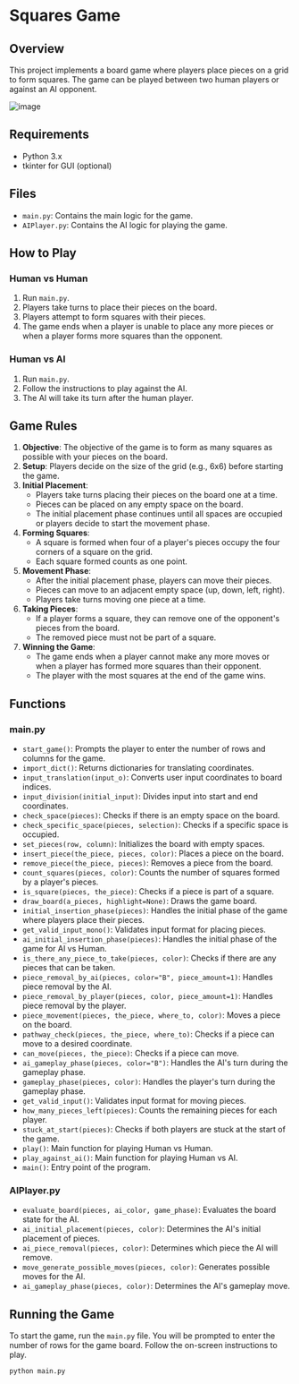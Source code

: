# Squares Game

## Overview

This project implements a board game where players place pieces on a grid to form squares. The game can be played between two human players or against an AI opponent.

![image](https://github.com/zapbroob99/kare-kapmaca-oyunu/assets/87914525/22e428ee-2144-4d9d-a809-0e69f3f6a934)


## Requirements

- Python 3.x
- tkinter for GUI (optional)

## Files

- `main.py`: Contains the main logic for the game.
- `AIPlayer.py`: Contains the AI logic for playing the game.

## How to Play

### Human vs Human

1. Run `main.py`.
2. Players take turns to place their pieces on the board.
3. Players attempt to form squares with their pieces.
4. The game ends when a player is unable to place any more pieces or when a player forms more squares than the opponent.

### Human vs AI

1. Run `main.py`.
2. Follow the instructions to play against the AI.
3. The AI will take its turn after the human player.

## Game Rules

1. **Objective**: The objective of the game is to form as many squares as possible with your pieces on the board.
2. **Setup**: Players decide on the size of the grid (e.g., 6x6) before starting the game.
3. **Initial Placement**: 
    - Players take turns placing their pieces on the board one at a time.
    - Pieces can be placed on any empty space on the board.
    - The initial placement phase continues until all spaces are occupied or players decide to start the movement phase.
4. **Forming Squares**: 
    - A square is formed when four of a player's pieces occupy the four corners of a square on the grid.
    - Each square formed counts as one point.
5. **Movement Phase**:
    - After the initial placement phase, players can move their pieces.
    - Pieces can move to an adjacent empty space (up, down, left, right).
    - Players take turns moving one piece at a time.
6. **Taking Pieces**:
    - If a player forms a square, they can remove one of the opponent's pieces from the board.
    - The removed piece must not be part of a square.
7. **Winning the Game**:
    - The game ends when a player cannot make any more moves or when a player has formed more squares than their opponent.
    - The player with the most squares at the end of the game wins.

## Functions

### main.py

- `start_game()`: Prompts the player to enter the number of rows and columns for the game.
- `import_dict()`: Returns dictionaries for translating coordinates.
- `input_translation(input_o)`: Converts user input coordinates to board indices.
- `input_division(initial_input)`: Divides input into start and end coordinates.
- `check_space(pieces)`: Checks if there is an empty space on the board.
- `check_specific_space(pieces, selection)`: Checks if a specific space is occupied.
- `set_pieces(row, column)`: Initializes the board with empty spaces.
- `insert_piece(the_piece, pieces, color)`: Places a piece on the board.
- `remove_piece(the_piece, pieces)`: Removes a piece from the board.
- `count_squares(pieces, color)`: Counts the number of squares formed by a player's pieces.
- `is_square(pieces, the_piece)`: Checks if a piece is part of a square.
- `draw_board(a_pieces, highlight=None)`: Draws the game board.
- `initial_insertion_phase(pieces)`: Handles the initial phase of the game where players place their pieces.
- `get_valid_input_mono()`: Validates input format for placing pieces.
- `ai_initial_insertion_phase(pieces)`: Handles the initial phase of the game for AI vs Human.
- `is_there_any_piece_to_take(pieces, color)`: Checks if there are any pieces that can be taken.
- `piece_removal_by_ai(pieces, color="B", piece_amount=1)`: Handles piece removal by the AI.
- `piece_removal_by_player(pieces, color, piece_amount=1)`: Handles piece removal by the player.
- `piece_movement(pieces, the_piece, where_to, color)`: Moves a piece on the board.
- `pathway_check(pieces, the_piece, where_to)`: Checks if a piece can move to a desired coordinate.
- `can_move(pieces, the_piece)`: Checks if a piece can move.
- `ai_gameplay_phase(pieces, color="B")`: Handles the AI's turn during the gameplay phase.
- `gameplay_phase(pieces, color)`: Handles the player's turn during the gameplay phase.
- `get_valid_input()`: Validates input format for moving pieces.
- `how_many_pieces_left(pieces)`: Counts the remaining pieces for each player.
- `stuck_at_start(pieces)`: Checks if both players are stuck at the start of the game.
- `play()`: Main function for playing Human vs Human.
- `play_against_ai()`: Main function for playing Human vs AI.
- `main()`: Entry point of the program.

### AIPlayer.py

- `evaluate_board(pieces, ai_color, game_phase)`: Evaluates the board state for the AI.
- `ai_initial_placement(pieces, color)`: Determines the AI's initial placement of pieces.
- `ai_piece_removal(pieces, color)`: Determines which piece the AI will remove.
- `move_generate_possible_moves(pieces, color)`: Generates possible moves for the AI.
- `ai_gameplay_phase(pieces, color)`: Determines the AI's gameplay move.

## Running the Game

To start the game, run the `main.py` file. You will be prompted to enter the number of rows for the game board. Follow the on-screen instructions to play.

```sh
python main.py
